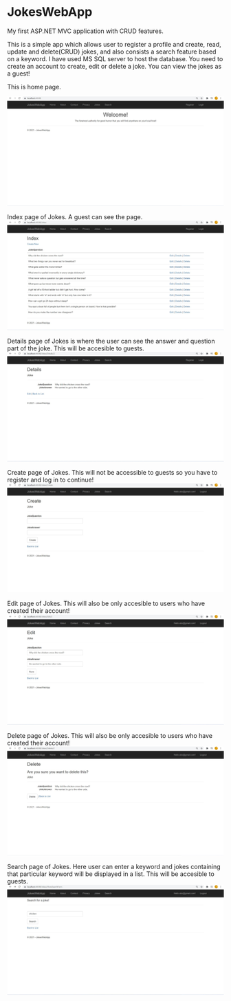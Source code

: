 # JokesWebApp

My first ASP.NET MVC application with CRUD features.

This is a simple app which allows user to register a profile and create, read, update and delete(CRUD) jokes, and also consists a search feature based on a keyword. I have used MS SQL server to host the database. You need to create an account to create, edit or delete a joke. You can view the jokes as a guest!

This is home page.

![](images/home.JPG)

Index page of Jokes. A guest can see the page.
![](images/jokespage.JPG)


Details page of Jokes is where the user can see the answer and question part of the joke. This will be accesible to guests.
![](images/jokesdetails.JPG)

Create page of Jokes. This will not be accessible to guests so you have to register and log in to continue!
![](images/jokescreate.JPG)


Edit page of Jokes. This will also be only accesible to users who have created their account!
![](images/jokesedit.JPG)


Delete page of Jokes. This will also be only accesible to users who have created their account!
![](images/jokesdelete.JPG)


Search page of Jokes. Here user can enter a keyword and jokes containing that particular keyword will be displayed in a list. This will be accesible to guests.
![](images/jokessearch.JPG)
